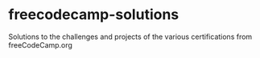# freecodecamp-solutions
Solutions to the challenges and projects of the various certifications from freeCodeCamp.org
